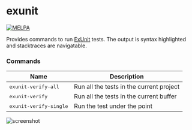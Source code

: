 # exunit

[![MELPA](https://melpa.org/packages/exunit-badge.svg)](https://melpa.org/#/exunit)

Provides commands to run
[ExUnit](https://hexdocs.pm/ex_unit/ExUnit.html) tests. The output is
syntax highlighted and stacktraces are navigatable.

### Commands

Name                                | Description
------------------------------------|----------
<kbd>exunit-verify-all</kbd>        | Run all the tests in the current project
<kbd>exunit-verify</kbd>            | Run all the tests in the current buffer
<kbd>exunit-verify-single</kbd>     | Run the test under the point


![screenshot](https://github.com/ananthakumaran/exunit.el/raw/master/screenshots/sample.png)
